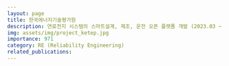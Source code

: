 ```yaml
---
layout: page
title: 한국에너지기술평가원
description: 연료전지 시스템의 스마트설계, 제조, 운전 오픈 플랫폼 개발 (2023.03 ~ 2025.04)
img: assets/img/project_ketep.jpg
importance: 971
category: RE (Reliability Engineering)
related_publications:
---
```



